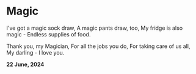 # Magic

I've got a magic sock draw,
A magic pants draw, too,
My fridge is also magic -
Endless supplies of food.

Thank you, my Magician,
For all the jobs you do,
For taking care of us all,
My darling - I love you.

**22 June, 2024**

&nbsp;
